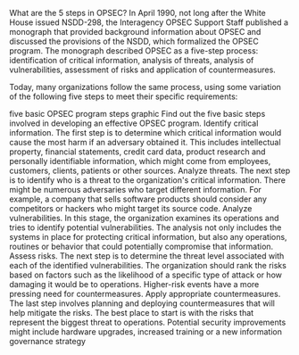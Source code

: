 
What are the 5 steps in OPSEC?
In April 1990, not long after the White House issued NSDD-298, the Interagency OPSEC Support Staff published a monograph that provided background information about OPSEC and discussed the provisions of the NSDD, which formalized the OPSEC program. The monograph described OPSEC as a five-step process: identification of critical information, analysis of threats, analysis of vulnerabilities, assessment of risks and application of countermeasures.

Today, many organizations follow the same process, using some variation of the following five steps to meet their specific requirements:

five basic OPSEC program steps graphic
Find out the five basic steps involved in developing an effective OPSEC program.
Identify critical information. The first step is to determine which critical information would cause the most harm if an adversary obtained it. This includes intellectual property, financial statements, credit card data, product research and personally identifiable information, which might come from employees, customers, clients, patients or other sources.
Analyze threats. The next step is to identify who is a threat to the organization's critical information. There might be numerous adversaries who target different information. For example, a company that sells software products should consider any competitors or hackers who might target its source code.
Analyze vulnerabilities. In this stage, the organization examines its operations and tries to identify potential vulnerabilities. The analysis not only includes the systems in place for protecting critical information, but also any operations, routines or behavior that could potentially compromise that information.
Assess risks. The next step is to determine the threat level associated with each of the identified vulnerabilities. The organization should rank the risks based on factors such as the likelihood of a specific type of attack or how damaging it would be to operations. Higher-risk events have a more pressing need for countermeasures.
Apply appropriate countermeasures. The last step involves planning and deploying countermeasures that will help mitigate the risks. The best place to start is with the risks that represent the biggest threat to operations. Potential security improvements might include hardware upgrades, increased training or a new information governance strategy
